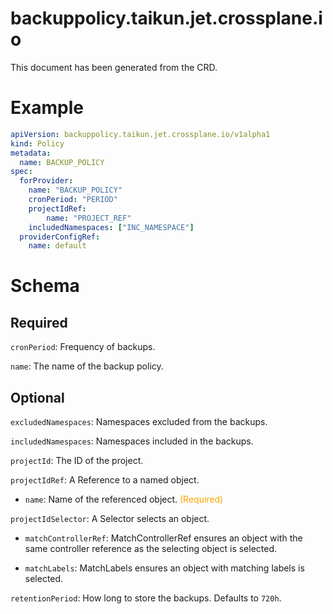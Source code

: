 
backuppolicy.taikun.jet.crossplane.io
=====================================


This document has been generated from the CRD.
  

# Example


```yaml
apiVersion: backuppolicy.taikun.jet.crossplane.io/v1alpha1
kind: Policy
metadata:
  name: BACKUP_POLICY
spec:
  forProvider:
    name: "BACKUP_POLICY"
    cronPeriod: "PERIOD"
    projectIdRef:
        name: "PROJECT_REF"
    includedNamespaces: ["INC_NAMESPACE"]
  providerConfigRef:
    name: default

```  

# Schema
  

## Required
  
`cronPeriod`: Frequency of backups.
  
`name`: The name of the backup policy.
  

## Optional
  
`excludedNamespaces`: Namespaces excluded from the backups.
  
`includedNamespaces`: Namespaces included in the backups.
  
`projectId`: The ID of the project.
  
`projectIdRef`: A Reference to a named object.

* `name`: Name of the referenced object.<font color="orange"> (Required)</font>  
  
`projectIdSelector`: A Selector selects an object.

* `matchControllerRef`: MatchControllerRef ensures an object with the same controller reference as the selecting object is selected.  

* `matchLabels`: MatchLabels ensures an object with matching labels is selected.  
  
`retentionPeriod`: How long to store the backups. Defaults to `720h`.
  
